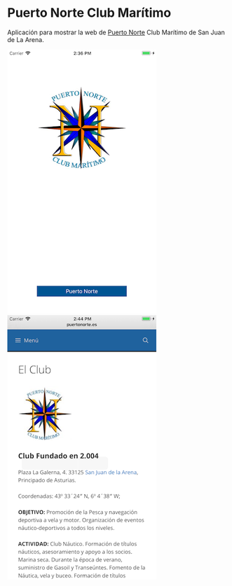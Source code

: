 # Puerto Norte Club Marítimo

Aplicación para mostrar la web de [Puerto Norte](http://puertonorte.es) Club Marítimo de San Juan de La Arena.

![picture](Capturas/puertonorteclub001.png) ![picture](Capturas/puertonorteclub002.png)
